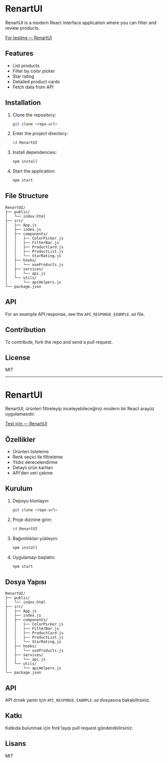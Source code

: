 # RenartUI

RenartUI is a modern React interface application where you can filter and review products.

[For testing — RenartUI](https://renart-ui-tahafurkanteke.vercel.app)

## Features
- List products
- Filter by color picker
- Star rating
- Detailed product cards
- Fetch data from API

## Installation

1. Clone the repository:
   ```sh
   git clone <repo-url>
   ```
2. Enter the project directory:
   ```sh
   cd RenartUI
   ```
3. Install dependencies:
   ```sh
   npm install
   ```
4. Start the application:
   ```sh
   npm start
   ```

## File Structure
```
RenartUI/
├── public/
│   └── index.html
├── src/
│   ├── App.js
│   ├── index.js
│   ├── components/
│   │   ├── ColorPicker.js
│   │   ├── FilterBar.js
│   │   ├── ProductCard.js
│   │   ├── ProductList.js
│   │   └── StarRating.js
│   ├── hooks/
│   │   └── useProducts.js
│   ├── services/
│   │   └── api.js
│   └── utils/
│       └── apiHelpers.js
└── package.json
```

## API
For an example API response, see the `API_RESPONSE_EXAMPLE.md` file.

## Contribution
To contribute, fork the repo and send a pull request.

## License
MIT

---

# RenartUI

RenartUI, ürünleri filtreleyip inceleyebileceğiniz modern bir React arayüz uygulamasıdır.

[Test için — RenartUI](https://renart-ui-tahafurkanteke.vercel.app)

## Özellikler
- Ürünleri listeleme
- Renk seçici ile filtreleme
- Yıldız derecelendirme
- Detaylı ürün kartları
- API'den veri çekme

## Kurulum

1. Depoyu klonlayın:
   ```sh
   git clone <repo-url>
   ```
2. Proje dizinine girin:
   ```sh
   cd RenartUI
   ```
3. Bağımlılıkları yükleyin:
   ```sh
   npm install
   ```
4. Uygulamayı başlatın:
   ```sh
   npm start
   ```

## Dosya Yapısı
```
RenartUI/
├── public/
│   └── index.html
├── src/
│   ├── App.js
│   ├── index.js
│   ├── components/
│   │   ├── ColorPicker.js
│   │   ├── FilterBar.js
│   │   ├── ProductCard.js
│   │   ├── ProductList.js
│   │   └── StarRating.js
│   ├── hooks/
│   │   └── useProducts.js
│   ├── services/
│   │   └── api.js
│   └── utils/
│       └── apiHelpers.js
└── package.json
```

## API
API örnek yanıtı için `API_RESPONSE_EXAMPLE.md` dosyasına bakabilirsiniz.

## Katkı
Katkıda bulunmak için fork'layıp pull request gönderebilirsiniz.

## Lisans
MIT
